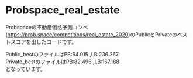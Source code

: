 # Probspace_real_estate
Probspaceの不動産価格予測コンペ(https://prob.space/competitions/real_estate_2020)のPublicとPrivateのベストスコアを出したコードです。

Public_bestのファイルはPB:64.015 ,LB:236.367<br>
Private_bestのファイルはPB:82.496 ,LB:167.188<br>
となっています。
